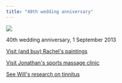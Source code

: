 ```yaml
---
title: "40th wedding anniversary"
---
```

![](../40th.png)

40th wedding anniversary, 1 September 2013

[Visit (and buy) Rachel's paintings](http://www.vollerthun.com/?page_id=2)


[Visit Jonathan's sports massage clinic](http://www.hillsroadclinic.com)

[See Will's research on tinnitus](http://www.bbc.co.uk/news/science-environment-32414876)




